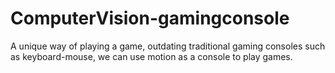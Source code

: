 # ComputerVision-gamingconsole
A unique way of playing a game, outdating traditional gaming consoles such as keyboard-mouse, we can use motion as a console to play games. 
